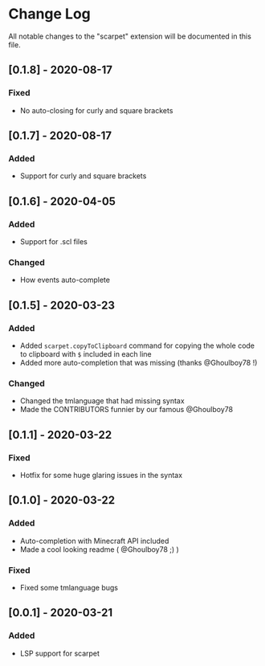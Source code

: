 # Change Log

All notable changes to the "scarpet" extension will be documented in this file.

## [0.1.8] - 2020-08-17
### Fixed
- No auto-closing for curly and square brackets

## [0.1.7] - 2020-08-17
### Added
- Support for curly and square brackets

## [0.1.6] - 2020-04-05
### Added
- Support for .scl files

### Changed
- How events auto-complete

## [0.1.5] - 2020-03-23
### Added
- Added `scarpet.copyToClipboard` command for copying the whole code to clipboard with `$` included in each line
- Added more auto-completion that was missing (thanks @Ghoulboy78 !)

### Changed
- Changed the tmlanguage that had missing syntax
- Made the CONTRIBUTORS funnier by our famous @Ghoulboy78

## [0.1.1] - 2020-03-22
### Fixed
- Hotfix for some huge glaring issues in the syntax

## [0.1.0] - 2020-03-22
### Added
- Auto-completion with Minecraft API included
- Made a cool looking readme ( @Ghoulboy78 ;) )

### Fixed
- Fixed some tmlanguage bugs

## [0.0.1] - 2020-03-21
### Added
- LSP support for scarpet